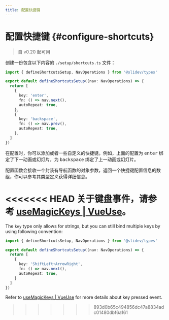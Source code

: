 ```yaml
---
title: 配置快捷键
---
```


# 配置快捷键 {#configure-shortcuts}

> 自 v0.20 起可用

<Environment type="client" />

创建一份包含以下内容的 `./setup/shortcuts.ts` 文件：

```ts
import { defineShortcutsSetup, NavOperations } from '@slidev/types'

export default defineShortcutsSetup((nav: NavOperations) => {
  return [
    {
      key: 'enter',
      fn: () => nav.next(),
      autoRepeat: true,
    },
    {
      key: 'backspace',
      fn: () => nav.prev(),
      autoRepeat: true,
    },
  ]
})
```

在配置时，你可以添加或者一些自定义的快捷键。例如，上面的配置为 <kbd>enter</kbd> 绑定了下一动画或幻灯片，为 <kbd>backspace</kbd> 绑定了上一动画或幻灯片。

配置函数会接收一个封装有导航函数的对象参数，返回一个快捷键配置信息的数组，你可以参考其类型定义获得详细信息。

<<<<<<< HEAD
关于键盘事件，请参考 [useMagicKeys | VueUse](https://vueuse.org/core/useMagicKeys/)。
=======
The `key` type only allows for strings, but you can still bind multiple keys by using following convention:

```ts
import { defineShortcutsSetup, NavOperations } from '@slidev/types'

export default defineShortcutsSetup((nav: NavOperations) => {
  return [
    {
      key: 'ShiftLeft+ArrowRight',
      fn: () => nav.next(),
      autoRepeat: true,
    }
  ]
})
```

Refer to [useMagicKeys | VueUse](https://vueuse.org/core/useMagicKeys/) for more details about key pressed event.
>>>>>>> 893d0b65c494856dc47a8834adc01480dbf6a161

